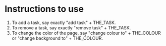 # Instructions to use

1. To add a task, say exactly "add task" + THE_TASK.
2. To remove a task, say exactly "remove task" + THE_TASK.
3. To change the color of the page, say "change colour to" + THE_COLOUR or "change background to" + THE_COLOUR.
